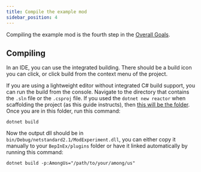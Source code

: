 ```yaml
---
title: Compile the example mod
sidebar_position: 4
---
```



Compiling the example mod is the fourth step in the [Overall Goals](/#overall-goals).


## Compiling

In an IDE, you can use the integrated building. There should be a build icon you can click,
 or click build from the context menu of the project.

If you are using a lightweight editor without integrated C# build support,
you can run the build from the console. Navigate to the directory that contains the `.sln`
file or the `.csproj` file. If you used the `dotnet new reactor` when scaffolding the project
(as this guide instructs), then
[this will be the folder](install_netsdk_template#download-the-example-mod-template).
Once you are in this folder, run this command:
```shell
dotnet build
```

Now the output dll should be in `bin/Debug/netstandard2.1/ModExperiment.dll`, you can either copy it manually to your `BepInEx/plugins` folder or have it linked automatically by running this command:

```shell
dotnet build -p:AmongUs="/path/to/your/among/us"
```
